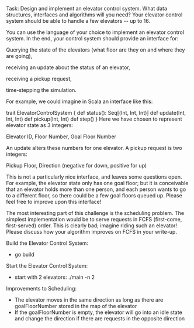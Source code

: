 Task:
  Design and implement an elevator control system. What data structures, interfaces and algorithms will you need? Your elevator control system should be able to handle a few elevators -- up to 16.

  You can use the language of your choice to implement an elevator control system. In the end, your control system should provide an interface for:

  Querying the state of the elevators (what floor are they on and where they are going),

  receiving an update about the status of an elevator,

  receiving a pickup request,

  time-stepping the simulation.

  For example, we could imagine in Scala an interface like this:

  trait ElevatorControlSystem {
    def status(): Seq[(Int, Int, Int)]
    def update(Int, Int, Int)
    def pickup(Int, Int)
    def step()
  }
  Here we have chosen to represent elevator state as 3 integers:

  Elevator ID, Floor Number, Goal Floor Number

  An update alters these numbers for one elevator. A pickup request is two integers:

  Pickup Floor, Direction (negative for down, positive for up)

  This is not a particularly nice interface, and leaves some questions open. For example, the elevator state only has one goal floor; but it is conceivable that an elevator holds more than one person, and each person wants to go to a different floor, so there could be a few goal floors queued up. Please feel free to improve upon this interface!

  The most interesting part of this challenge is the scheduling problem. The simplest implementation would be to serve requests in FCFS (first-come, first-served) order. This is clearly bad; imagine riding such an elevator! Please discuss how your algorithm improves on FCFS in your write-up.

Build the Elevator Control System:
  - go build

Start the Elevator Control System:
  - start with 2 elevators: ./main -n 2

Improvements to Scheduling:
  - The elevator moves in the same direction as long as there are goalFloorNumber stored in the map of the elevator
  - If the goalFloorNumber is empty, the elevator will go into an idle state and change the direction if
    there are requests in the opposite direction